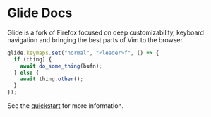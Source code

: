 # Glide Docs

Glide is a fork of Firefox focused on deep customizability, keyboard navigation and bringing the best parts of Vim to the browser.

<!-- TODO: compelling yet simple / easy to understand example case of something cool Glide can do -->

```typescript
glide.keymaps.set("normal", "<leader>f", () => {
  if (thing) {
    await do_some_thing(bufn);
  } else {
    await thing.other();
  }
});
```

See the [quickstart](./quickstart.md) for more information.
